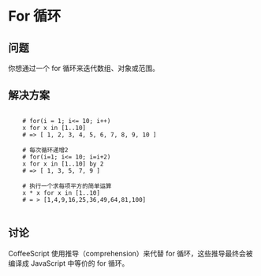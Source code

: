 # For 循环

## 问题

你想通过一个 for 循环来迭代数组、对象或范围。

## 解决方案

```

	# for(i = 1; i<= 10; i++)
	x for x in [1..10]
	# => [ 1, 2, 3, 4, 5, 6, 7, 8, 9, 10 ]
	
	# 每次循环递增2
	# for(i=1; i<= 10; i=i+2)
	x for x in [1..10] by 2
	# => [ 1, 3, 5, 7, 9 ]
	
	# 执行一个求每项平方的简单运算
	x * x for x in [1..10]
	# = > [1,4,9,16,25,36,49,64,81,100]
	
```

## 讨论

CoffeeScript 使用推导（comprehension）来代替 for 循环，这些推导最终会被编译成 JavaScript 中等价的 for 循环。
